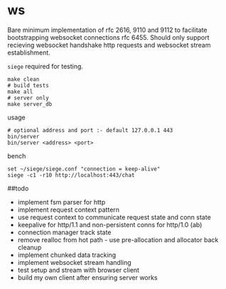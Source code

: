 # ws
Bare minimum implementation of rfc 2616, 9110 and 9112 to facilitate bootstrapping websocket connections rfc 6455. Should only support recieving websocket handshake http requests and websocket stream establishment.

`siege` required for testing.

```console
make clean
# build tests
make all
# server only
make server_db
```
usage
```console
# optional address and port :- default 127.0.0.1 443
bin/server
bin/server <address> <port>
```
bench
```
set ~/siege/siege.conf "connection = keep-alive"
siege -c1 -r10 http://localhost:443/chat
```
##todo
- implement fsm parser for http
- implement request context pattern
- use request context to communicate request state and conn state
- keepalive for http/1.1 and non-persistent conns for http/1.0 (ab)
- connection manager track state 
- remove realloc from hot path - use pre-allocation and allocator back cleanup
- implement chunked data tracking
- implement websocket stream handling
- test setup and stream with browser client
- build my own client after ensuring server works
